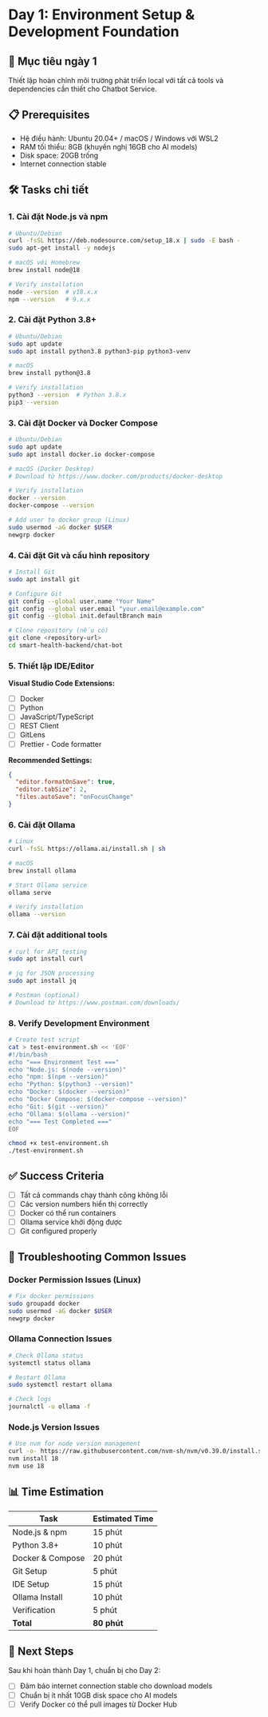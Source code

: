 # Day 1: Environment Setup & Development Foundation

## 🎯 Mục tiêu ngày 1
Thiết lập hoàn chỉnh môi trường phát triển local với tất cả tools và dependencies cần thiết cho Chatbot Service.

## 📋 Prerequisites
- Hệ điều hành: Ubuntu 20.04+ / macOS / Windows với WSL2
- RAM tối thiểu: 8GB (khuyến nghị 16GB cho AI models)
- Disk space: 20GB trống
- Internet connection stable

## 🛠️ Tasks chi tiết

### 1. Cài đặt Node.js và npm
```bash
# Ubuntu/Debian
curl -fsSL https://deb.nodesource.com/setup_18.x | sudo -E bash -
sudo apt-get install -y nodejs

# macOS với Homebrew
brew install node@18

# Verify installation
node --version  # v18.x.x
npm --version   # 9.x.x
```

### 2. Cài đặt Python 3.8+
```bash
# Ubuntu/Debian
sudo apt update
sudo apt install python3.8 python3-pip python3-venv

# macOS
brew install python@3.8

# Verify installation
python3 --version  # Python 3.8.x
pip3 --version
```

### 3. Cài đặt Docker và Docker Compose
```bash
# Ubuntu/Debian
sudo apt update
sudo apt install docker.io docker-compose

# macOS (Docker Desktop)
# Download từ https://www.docker.com/products/docker-desktop

# Verify installation
docker --version
docker-compose --version

# Add user to docker group (Linux)
sudo usermod -aG docker $USER
newgrp docker
```

### 4. Cài đặt Git và cấu hình repository
```bash
# Install Git
sudo apt install git

# Configure Git
git config --global user.name "Your Name"
git config --global user.email "your.email@example.com"
git config --global init.defaultBranch main

# Clone repository (nếu có)
git clone <repository-url>
cd smart-health-backend/chat-bot
```

### 5. Thiết lập IDE/Editor
**Visual Studio Code Extensions:**
- [ ] Docker
- [ ] Python
- [ ] JavaScript/TypeScript
- [ ] REST Client
- [ ] GitLens
- [ ] Prettier - Code formatter

**Recommended Settings:**
```json
{
  "editor.formatOnSave": true,
  "editor.tabSize": 2,
  "files.autoSave": "onFocusChange"
}
```

### 6. Cài đặt Ollama
```bash
# Linux
curl -fsSL https://ollama.ai/install.sh | sh

# macOS
brew install ollama

# Start Ollama service
ollama serve

# Verify installation
ollama --version
```

### 7. Cài đặt additional tools
```bash
# curl for API testing
sudo apt install curl

# jq for JSON processing
sudo apt install jq

# Postman (optional)
# Download từ https://www.postman.com/downloads/
```

### 8. Verify Development Environment
```bash
# Create test script
cat > test-environment.sh << 'EOF'
#!/bin/bash
echo "=== Environment Test ==="
echo "Node.js: $(node --version)"
echo "npm: $(npm --version)"
echo "Python: $(python3 --version)"
echo "Docker: $(docker --version)"
echo "Docker Compose: $(docker-compose --version)"
echo "Git: $(git --version)"
echo "Ollama: $(ollama --version)"
echo "=== Test Completed ==="
EOF

chmod +x test-environment.sh
./test-environment.sh
```

## ✅ Success Criteria
- [ ] Tất cả commands chạy thành công không lỗi
- [ ] Các version numbers hiển thị correctly
- [ ] Docker có thể run containers
- [ ] Ollama service khởi động được
- [ ] Git configured properly

## 🚨 Troubleshooting Common Issues

### Docker Permission Issues (Linux)
```bash
# Fix docker permissions
sudo groupadd docker
sudo usermod -aG docker $USER
newgrp docker
```

### Ollama Connection Issues
```bash
# Check Ollama status
systemctl status ollama

# Restart Ollama
sudo systemctl restart ollama

# Check logs
journalctl -u ollama -f
```

### Node.js Version Issues
```bash
# Use nvm for node version management
curl -o- https://raw.githubusercontent.com/nvm-sh/nvm/v0.39.0/install.sh | bash
nvm install 18
nvm use 18
```

## 📊 Time Estimation
| Task | Estimated Time |
|------|----------------|
| Node.js & npm | 15 phút |
| Python 3.8+ | 10 phút |
| Docker & Compose | 20 phút |
| Git Setup | 5 phút |
| IDE Setup | 15 phút |
| Ollama Install | 10 phút |
| Verification | 5 phút |
| **Total** | **80 phút** |

## 🎯 Next Steps
Sau khi hoàn thành Day 1, chuẩn bị cho Day 2:
- [ ] Đảm bảo internet connection stable cho download models
- [ ] Chuẩn bị ít nhất 10GB disk space cho AI models
- [ ] Verify Docker có thể pull images từ Docker Hub